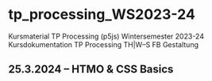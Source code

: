 # tp_processing_WS2023-24
Kursmaterial TP Processing (p5js) Wintersemester 2023-24
Kursdokumentation TP Processing TH|W–S FB Gestaltung  

## 25.3.2024 – HTMO & CSS Basics